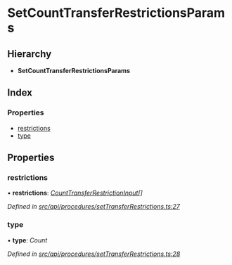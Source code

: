 # SetCountTransferRestrictionsParams

## Hierarchy

* **SetCountTransferRestrictionsParams**

## Index

### Properties

* [restrictions](setcounttransferrestrictionsparams.md#restrictions)
* [type](setcounttransferrestrictionsparams.md#type)

## Properties

### restrictions

• **restrictions**: [_CountTransferRestrictionInput_](counttransferrestrictioninput.md)_\[\]_

_Defined in_ [_src/api/procedures/setTransferRestrictions.ts:27_](https://github.com/PolymathNetwork/polymesh-sdk/blob/a0872cf4/src/api/procedures/setTransferRestrictions.ts#L27)

### type

• **type**: _Count_

_Defined in_ [_src/api/procedures/setTransferRestrictions.ts:28_](https://github.com/PolymathNetwork/polymesh-sdk/blob/a0872cf4/src/api/procedures/setTransferRestrictions.ts#L28)

